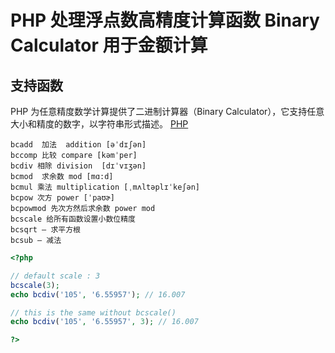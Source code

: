 # PHP 处理浮点数高精度计算函数 Binary Calculator 用于金额计算

## 支持函数

PHP 为任意精度数学计算提供了二进制计算器（Binary Calculator），它支持任意大小和精度的数字，以字符串形式描述。
[PHP ](http://php.net/manual/en/ref.bc.php)

```
bcadd  加法  addition [əˈdɪʃən]
bccomp 比较 compare [kəmˈper] 
bcdiv 相除 division  [dɪˈvɪʒən] 
bcmod  求余数 mod [mɑ:d]
bcmul 乘法 multiplication [ˌmʌltəplɪˈkeʃən]
bcpow 次方 power [ˈpaʊɚ]
bcpowmod 先次方然后求余数 power mod
bcscale 给所有函数设置小数位精度
bcsqrt — 求平方根
bcsub — 减法
```

```php
<?php

// default scale : 3
bcscale(3);
echo bcdiv('105', '6.55957'); // 16.007

// this is the same without bcscale()
echo bcdiv('105', '6.55957', 3); // 16.007

?>
```
